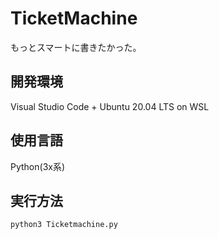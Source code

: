 # TicketMachine
もっとスマートに書きたかった。
## 開発環境
Visual Studio Code + Ubuntu 20.04 LTS on WSL
## 使用言語
Python(3x系)
## 実行方法
```sh
python3 Ticketmachine.py
```
